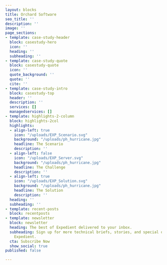 ```yaml
---
layout: blocks
title: Orchard Software
seo_title: ''
description: ''
image: ''
page_sections:
- template: case-study-header
  block: casestudy-hero
  icon: ''
  heading: ''
  subheading: ''
- template: case-study-quote
  block: casestudy-quote
  icon: ''
  quote_background: ''
  quote: ''
  cite: ''
- template: case-study-intro
  block: casestudy-top
  header: ''
  description: ''
  services: []
  managedservices: []
- template: highlights-2-column
  block: highlights-2col
  highlights:
  - align-left: true
    icon: "/uploads/EXP_Scenario.svg"
    background: "/uploads/ph_hurricane.jpg"
    headline: The Scenario
    description: ''
  - align-left: false
    icon: "/uploads/EXP_Server.svg"
    background: "/uploads/ph_hurricane.jpg"
    headline: The Challenge
    description: ''
  - align-left: true
    icon: "/uploads/EXP_Solution.svg"
    background: "/uploads/ph_hurricane.jpg"
    headline: The Solution
    description: ''
  heading: ''
  subheading: ''
- template: recent-posts
  block: recentposts
- template: newsletter
  block: newsletter
  heading: The best of Expedient delivered to your inbox.
  subheading: Sign up for more technical briefs, stories, and special offers from
    Expedient.
  cta: Subscribe Now
  show_social: true
published: false

---
```

